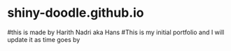 # shiny-doodle.github.io
#this is made by Harith Nadri aka Hans
#This is my initial portfolio and I will update it as time goes by
